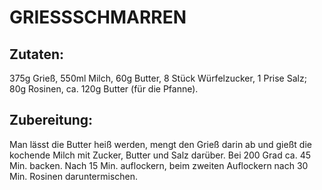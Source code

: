 # GRIESSSCHMARREN

## Zutaten:

375g Grieß, 550ml Milch, 60g Butter, 8 Stück Würfelzucker, 1 Prise Salz;
80g Rosinen, ca. 120g Butter (für die Pfanne).

## Zubereitung:

Man lässt die Butter heiß werden, mengt den Grieß darin ab und gießt die
kochende Milch mit Zucker, Butter und Salz darüber. Bei 200 Grad ca. 45
Min. backen. Nach 15 Min. auflockern, beim zweiten Auflockern nach 30
Min. Rosinen daruntermischen.


